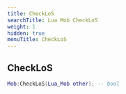 ```yaml
---
title: CheckLoS
searchTitle: Lua Mob CheckLoS
weight: 1
hidden: true
menuTitle: CheckLoS
---
```

## CheckLoS
```lua
Mob:CheckLoS(Lua_Mob other); -- bool
```